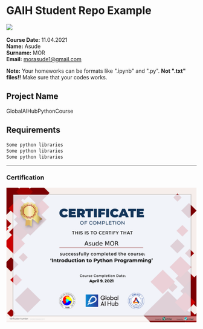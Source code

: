 # GAIH Student Repo Example
![](img/newlogo.png)

**Course Date:** 11.04.2021  
**Name:** Asude  
**Surname:** MOR    
**Email:** morasude1@gmail.com  

**Note:** Your homeworks can be formats like ".ipynb" and ".py". **Not ".txt" files!!** Make sure that your codes works.  

## Project Name
GlobalAIHubPythonCourse

## Requirements
```
Some python libraries
Some python libraries
Some python libraries
```
---

### Certification
![](img/AsudeMorSertifikaPythonGlobalAIHub.png)

